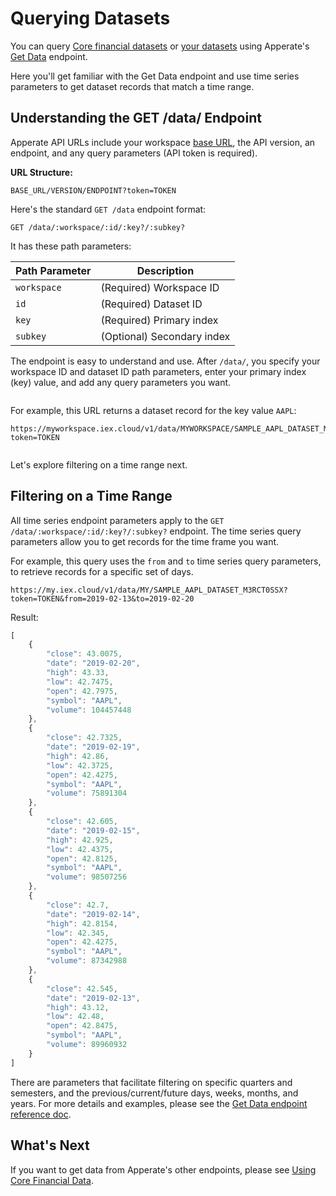 # Querying Datasets

You can query [Core financial datasets](https://iexcloud.io/docs/core) or [your datasets](https://iexcloud.io/docs/datasets) using Apperate's [Get Data](https://iexcloud.io/docs/apperate-apis/data/get-data) endpoint. 

Here you'll get familiar with the Get Data endpoint and use time series parameters to get dataset records that match a time range.

## Understanding the GET /data/ Endpoint

Apperate API URLs include your workspace [base URL](https://iexcloud.io/docs/), the API version, an endpoint, and any query parameters (API token is required).

**URL Structure:**

```
BASE_URL/VERSION/ENDPOINT?token=TOKEN
```

Here's the standard `GET /data` endpoint format:

```
GET /data/:workspace/:id/:key?/:subkey?
```

It has these path parameters:

| Path Parameter | Description |
| -------------- | ----------- |
| `workspace` | (Required) Workspace ID |
| `id` | (Required) Dataset ID |
| `key` | (Required) Primary index |
| `subkey` | (Optional) Secondary index |

The endpoint is easy to understand and use. After `/data/`, you specify your workspace ID and dataset ID path parameters, enter your primary index (key) value, and add any query parameters you want.

``` {important} key and subkey path parameters are restricted to primary and secondary indexes, respectively. For more information on the Unique Index components, see [Understanding Datasets](../../managing-your-data/understanding-datasets.md#indexing-with-unique-index).
```

For example, this URL returns a dataset record for the key value `AAPL`:

```
https://myworkspace.iex.cloud/v1/data/MYWORKSPACE/SAMPLE_AAPL_DATASET_M3RCT0SSX/AAPL?token=TOKEN
```

``` {note} The *GET /data* endpoint returns at most one record unless you specify a date subkey, range, or a higher limit value.
```

Let's explore filtering on a time range next.

## Filtering on a Time Range

All time series endpoint parameters apply to the `GET /data/:workspace/:id/:key?/:subkey?` endpoint. The time series query parameters allow you to get records for the time frame you want. 

For example, this query uses the `from` and `to` time series query parameters, to retrieve records for a specific set of days.

```
https://my.iex.cloud/v1/data/MY/SAMPLE_AAPL_DATASET_M3RCT0SSX?token=TOKEN&from=2019-02-13&to=2019-02-20
```

Result:

```javascript
[
    {
        "close": 43.0075,
        "date": "2019-02-20",
        "high": 43.33,
        "low": 42.7475,
        "open": 42.7975,
        "symbol": "AAPL",
        "volume": 104457448
    },
    {
        "close": 42.7325,
        "date": "2019-02-19",
        "high": 42.86,
        "low": 42.3725,
        "open": 42.4275,
        "symbol": "AAPL",
        "volume": 75891304
    },
    {
        "close": 42.605,
        "date": "2019-02-15",
        "high": 42.925,
        "low": 42.4375,
        "open": 42.8125,
        "symbol": "AAPL",
        "volume": 98507256
    },
    {
        "close": 42.7,
        "date": "2019-02-14",
        "high": 42.8154,
        "low": 42.345,
        "open": 42.4275,
        "symbol": "AAPL",
        "volume": 87342988
    },
    {
        "close": 42.545,
        "date": "2019-02-13",
        "high": 43.12,
        "low": 42.48,
        "open": 42.8475,
        "symbol": "AAPL",
        "volume": 89960932
    }
]
```

There are parameters that facilitate filtering on specific quarters and semesters, and the previous/current/future days, weeks, months, and years. For more details and examples, please see the [Get Data endpoint reference doc](https://iexcloud.io/docs/apperate-apis/data/get-data).


## What's Next

If you want to get data from Apperate's other endpoints, please see [Using Core Financial Data](../../using-core-data.md).